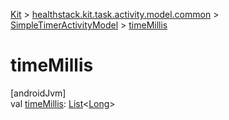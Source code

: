 
[Kit](../../../kit.html) > [healthstack.kit.task.activity.model.common](../index.html) > [SimpleTimerActivityModel](index.html) > [timeMillis](time-millis.html)



# timeMillis



[androidJvm]\
val [timeMillis](time-millis.html): [List](https://kotlinlang.org/api/latest/jvm/stdlib/kotlin.collections/-list/index.html)&lt;[Long](https://kotlinlang.org/api/latest/jvm/stdlib/kotlin/-long/index.html)&gt;




